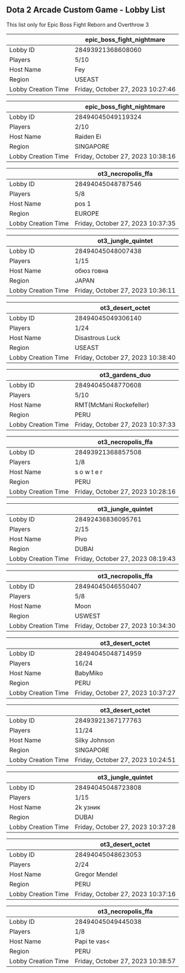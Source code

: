 ## Dota 2 Arcade Custom Game - Lobby List

This list only for Epic Boss Fight Reborn and Overthrow 3

|  | epic_boss_fight_nightmare |
| ------ | ------ |
| Lobby ID | 28493921368608060 |
| Players | 5/10 |
| Host Name | Fey |
| Region | USEAST |
| Lobby Creation Time | Friday, October 27, 2023 10:27:46 |


|  | epic_boss_fight_nightmare |
| ------ | ------ |
| Lobby ID | 28494045049119324 |
| Players | 2/10 |
| Host Name | Raiden Ei |
| Region | SINGAPORE |
| Lobby Creation Time | Friday, October 27, 2023 10:38:16 |


|  | ot3_necropolis_ffa |
| ------ | ------ |
| Lobby ID | 28494045048787546 |
| Players | 5/8 |
| Host Name | pos 1 |
| Region | EUROPE |
| Lobby Creation Time | Friday, October 27, 2023 10:37:35 |


|  | ot3_jungle_quintet |
| ------ | ------ |
| Lobby ID | 28494045048007438 |
| Players | 1/15 |
| Host Name | обюз говна |
| Region | JAPAN |
| Lobby Creation Time | Friday, October 27, 2023 10:36:11 |


|  | ot3_desert_octet |
| ------ | ------ |
| Lobby ID | 28494045049306140 |
| Players | 1/24 |
| Host Name | Disastrous Luck |
| Region | USEAST |
| Lobby Creation Time | Friday, October 27, 2023 10:38:40 |


|  | ot3_gardens_duo |
| ------ | ------ |
| Lobby ID | 28494045048770608 |
| Players | 5/10 |
| Host Name | RMT(McMani Rockefeller) |
| Region | PERU |
| Lobby Creation Time | Friday, October 27, 2023 10:37:33 |


|  | ot3_necropolis_ffa |
| ------ | ------ |
| Lobby ID | 28493921368857508 |
| Players | 1/8 |
| Host Name | s o w t e r |
| Region | PERU |
| Lobby Creation Time | Friday, October 27, 2023 10:28:16 |


|  | ot3_jungle_quintet |
| ------ | ------ |
| Lobby ID | 28492436836095761 |
| Players | 2/15 |
| Host Name | Pivo |
| Region | DUBAI |
| Lobby Creation Time | Friday, October 27, 2023 08:19:43 |


|  | ot3_necropolis_ffa |
| ------ | ------ |
| Lobby ID | 28494045046550407 |
| Players | 5/8 |
| Host Name | Moon |
| Region | USWEST |
| Lobby Creation Time | Friday, October 27, 2023 10:34:30 |


|  | ot3_desert_octet |
| ------ | ------ |
| Lobby ID | 28494045048714959 |
| Players | 16/24 |
| Host Name | BabyMiko |
| Region | PERU |
| Lobby Creation Time | Friday, October 27, 2023 10:37:27 |


|  | ot3_desert_octet |
| ------ | ------ |
| Lobby ID | 28493921367177763 |
| Players | 11/24 |
| Host Name | Silky Johnson |
| Region | SINGAPORE |
| Lobby Creation Time | Friday, October 27, 2023 10:24:51 |


|  | ot3_jungle_quintet |
| ------ | ------ |
| Lobby ID | 28494045048723808 |
| Players | 1/15 |
| Host Name | 2k узник |
| Region | DUBAI |
| Lobby Creation Time | Friday, October 27, 2023 10:37:28 |


|  | ot3_desert_octet |
| ------ | ------ |
| Lobby ID | 28494045048623053 |
| Players | 2/24 |
| Host Name | Gregor Mendel |
| Region | PERU |
| Lobby Creation Time | Friday, October 27, 2023 10:37:16 |


|  | ot3_necropolis_ffa |
| ------ | ------ |
| Lobby ID | 28494045049445038 |
| Players | 1/8 |
| Host Name | Papi te vas< |
| Region | PERU |
| Lobby Creation Time | Friday, October 27, 2023 10:38:57 |


